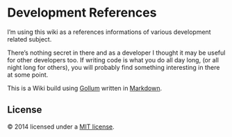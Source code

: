 # Development References

I’m using this wiki as a references informations of various development related subject.

There’s nothing secret in there and as a developer I thought it may be useful for other developers too. If writing code is what you do all day long, (or all night long for others), you will probably find something interesting in there at some point. 

This is a Wiki build using [Gollum](https://github.com/gollum/gollum) written in [Markdown](http://en.wikipedia.org/wiki/Markdown).

## License

© 2014 licensed under a [MIT license](http://jpsirois.mit-license.org/license.html).
